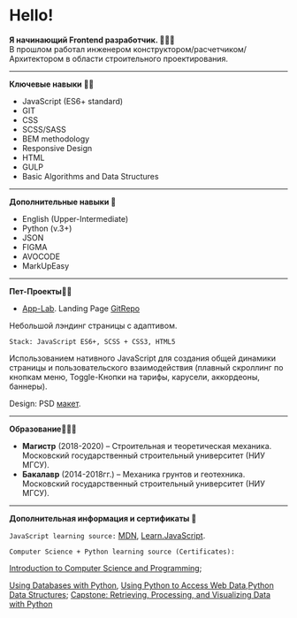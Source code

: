# Hello!

**Я начинающий Frontend разработчик. 🧙🏼‍♂️**  
В прошлом работал инженером конструктором/расчетчиком/Архитектором в области строительного проектирования.

---
**Ключевые навыки 👨‍💻**
* JavaScript (ES6+ standard)
* GIT
* CSS
* SCSS/SASS
* BEM methodology
* Responsive Design
* HTML
* GULP
* Basic Algorithms and Data Structures
---
**Дополнительные навыки 🙌**
* English (Upper-Intermediate)
* Python (v.3+)
* JSON
* FIGMA
* AVOCODE
* MarkUpEasy
---
**Пет-Проекты🦸🏼**

- [App-Lab](https://insid1.github.io/AppLab_project/). Landing Page						[GitRepo](https://github.com/Insid1/AppLab_project)

Небольшой лэндинг страницы с адаптивом.

`Stack: JavaScript ES6+, SCSS + CSS3, HTML5`

Использованием нативного JavaScript для создания общей динамики страницы и пользовательского взаимодействия (плавный скроллинг по кнопкам меню, Toggle-Кнопки на тарифы, карусели, аккордеоны, баннеры).

Design: PSD [макет](https://dribbble.com/shots/8641810-Freebie-App-landing-page).

---
**Образование🧑🏼‍⚖️**

- **Магистр** (2018-2020) – Строительная и теоретическая механика. Московский государственный строительный университет (НИУ МГСУ).
- **Бакалавр** (2014-2018гг.) – Механика грунтов и геотехника. Московский государственный строительный университет (НИУ МГСУ).
---
**Дополнительная информация и сертификаты 📖**

`JavaScript learning source:` [MDN](https://developer.mozilla.org/ru/), [Learn.JavaScript](https://learn.javascript.ru/).

`Computer Science + Python learning source (Certificates):`

[Introduction to Computer Science and Programming](https://courses.edx.org/certificates/73e17081e08e49d598fce4b9b58fa032);

[Using Databases with Python](https://coursera.org/share/3a83d44e866bd8e499dba03024b1117f), [Using Python to Access Web Data,Python Data Structures]( ); [Capstone: Retrieving, Processing, and Visualizing Data with Python](https://coursera.org/share/0d162f33e0b5a0c3cff9c23fa3c62b38)